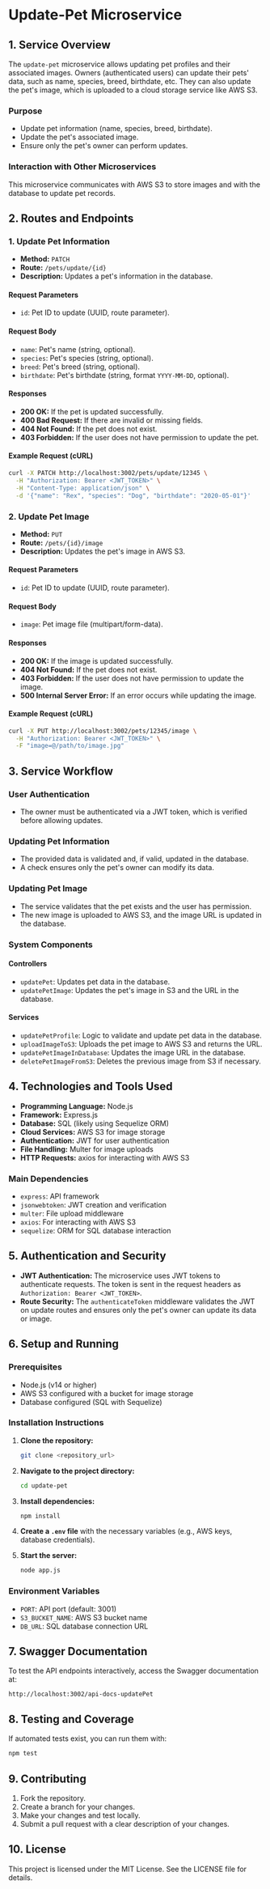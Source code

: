 # Update-Pet Microservice

## 1. Service Overview     

The `update-pet` microservice allows updating pet profiles and their associated images. Owners (authenticated users) can update their pets' data, such as name, species, breed, birthdate, etc. They can also update the pet's image, which is uploaded to a cloud storage service like AWS S3.

### Purpose

- Update pet information (name, species, breed, birthdate).
- Update the pet's associated image.
- Ensure only the pet's owner can perform updates.

### Interaction with Other Microservices

This microservice communicates with AWS S3 to store images and with the database to update pet records.

## 2. Routes and Endpoints

### 1. Update Pet Information

- **Method:** `PATCH`
- **Route:** `/pets/update/{id}`
- **Description:** Updates a pet's information in the database.

#### Request Parameters

- `id`: Pet ID to update (UUID, route parameter).

#### Request Body

- `name`: Pet's name (string, optional).
- `species`: Pet's species (string, optional).
- `breed`: Pet's breed (string, optional).
- `birthdate`: Pet's birthdate (string, format `YYYY-MM-DD`, optional).

#### Responses

- **200 OK:** If the pet is updated successfully.
- **400 Bad Request:** If there are invalid or missing fields.
- **404 Not Found:** If the pet does not exist.
- **403 Forbidden:** If the user does not have permission to update the pet.

#### Example Request (cURL)

```bash
curl -X PATCH http://localhost:3002/pets/update/12345 \
  -H "Authorization: Bearer <JWT_TOKEN>" \
  -H "Content-Type: application/json" \
  -d '{"name": "Rex", "species": "Dog", "birthdate": "2020-05-01"}'
```

### 2. Update Pet Image

- **Method:** `PUT`
- **Route:** `/pets/{id}/image`
- **Description:** Updates the pet's image in AWS S3.

#### Request Parameters

- `id`: Pet ID to update (UUID, route parameter).

#### Request Body

- `image`: Pet image file (multipart/form-data).

#### Responses

- **200 OK:** If the image is updated successfully.
- **404 Not Found:** If the pet does not exist.
- **403 Forbidden:** If the user does not have permission to update the image.
- **500 Internal Server Error:** If an error occurs while updating the image.

#### Example Request (cURL)

```bash
curl -X PUT http://localhost:3002/pets/12345/image \
  -H "Authorization: Bearer <JWT_TOKEN>" \
  -F "image=@/path/to/image.jpg"
```

## 3. Service Workflow

### User Authentication

- The owner must be authenticated via a JWT token, which is verified before allowing updates.

### Updating Pet Information

- The provided data is validated and, if valid, updated in the database.
- A check ensures only the pet's owner can modify its data.

### Updating Pet Image

- The service validates that the pet exists and the user has permission.
- The new image is uploaded to AWS S3, and the image URL is updated in the database.

### System Components

#### Controllers

- `updatePet`: Updates pet data in the database.
- `updatePetImage`: Updates the pet's image in S3 and the URL in the database.

#### Services

- `updatePetProfile`: Logic to validate and update pet data in the database.
- `uploadImageToS3`: Uploads the pet image to AWS S3 and returns the URL.
- `updatePetImageInDatabase`: Updates the image URL in the database.
- `deletePetImageFromS3`: Deletes the previous image from S3 if necessary.

## 4. Technologies and Tools Used

- **Programming Language:** Node.js
- **Framework:** Express.js
- **Database:** SQL (likely using Sequelize ORM)
- **Cloud Services:** AWS S3 for image storage
- **Authentication:** JWT for user authentication
- **File Handling:** Multer for image uploads
- **HTTP Requests:** axios for interacting with AWS S3

### Main Dependencies

- `express`: API framework
- `jsonwebtoken`: JWT creation and verification
- `multer`: File upload middleware
- `axios`: For interacting with AWS S3
- `sequelize`: ORM for SQL database interaction

## 5. Authentication and Security

- **JWT Authentication:** The microservice uses JWT tokens to authenticate requests. The token is sent in the request headers as `Authorization: Bearer <JWT_TOKEN>`.
- **Route Security:** The `authenticateToken` middleware validates the JWT on update routes and ensures only the pet's owner can update its data or image.

## 6. Setup and Running

### Prerequisites

- Node.js (v14 or higher)
- AWS S3 configured with a bucket for image storage
- Database configured (SQL with Sequelize)

### Installation Instructions

1. **Clone the repository:**
   ```bash
   git clone <repository_url>
   ```
2. **Navigate to the project directory:**
   ```bash
   cd update-pet
   ```
3. **Install dependencies:**
   ```bash
   npm install
   ```
4. **Create a `.env` file** with the necessary variables (e.g., AWS keys, database credentials).

5. **Start the server:**
   ```bash
   node app.js
   ```

### Environment Variables

- `PORT`: API port (default: 3001)
- `S3_BUCKET_NAME`: AWS S3 bucket name
- `DB_URL`: SQL database connection URL

## 7. Swagger Documentation

To test the API endpoints interactively, access the Swagger documentation at:

```
http://localhost:3002/api-docs-updatePet
```

## 8. Testing and Coverage

If automated tests exist, you can run them with:

```bash
npm test
```

## 9. Contributing

1. Fork the repository.
2. Create a branch for your changes.
3. Make your changes and test locally.
4. Submit a pull request with a clear description of your changes.

## 10. License

This project is licensed under the MIT License. See the LICENSE file for details.